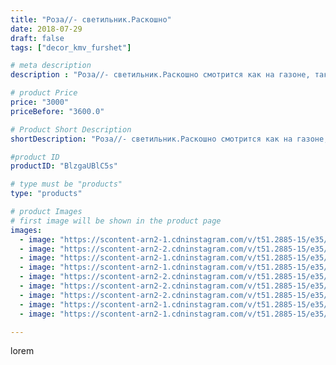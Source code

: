 ```yaml
---
title: "Роза//- светильник.Раскошно"
date: 2018-07-29
draft: false
tags: ["decor_kmv_furshet"]

# meta description
description : "Роза//- светильник.Раскошно смотрится как на газоне, так и на стене,в виде бра, или торшера. Тёплый рассеянный свет ,создаст волшебную атмосферу,в вашем доме."

# product Price
price: "3000"
priceBefore: "3600.0"

# Product Short Description
shortDescription: "Роза//- светильник.Раскошно смотрится как на газоне, так и на стене,в виде бра, или торшера. Тёплый рассеянный свет ,создаст волшебную атмосферу,в вашем доме."

#product ID
productID: "BlzgaUBlC5s"

# type must be "products"
type: "products"

# product Images
# first image will be shown in the product page
images:
  - image: "https://scontent-arn2-1.cdninstagram.com/v/t51.2885-15/e35/37580817_632804247093901_5797710639870771200_n.jpg?se=7&tp=1&_nc_ht=scontent-arn2-1.cdninstagram.com&_nc_cat=101&_nc_ohc=EVpBdj4fxi4AX8Yp9dE&oh=55fd9946224207fe14f97ca5a9db148c&oe=606D279F&ig_cache_key=MTgzMzk0NTgyMjY5NjI5MDgyNQ%3D%3D.2"
  - image: "https://scontent-arn2-2.cdninstagram.com/v/t51.2885-15/e35/37346982_1869996429713201_4881665931782127616_n.jpg?se=7&tp=1&_nc_ht=scontent-arn2-2.cdninstagram.com&_nc_cat=105&_nc_ohc=II7rUcSD1DcAX9PGnL-&oh=11e72c73a3804624262d05b927ef065b&oe=606C9B79&ig_cache_key=MTgzMzk1MTk2NjU1NDU3OTY1MQ%3D%3D.2"
  - image: "https://scontent-arn2-1.cdninstagram.com/v/t51.2885-15/e35/37763149_434166547095579_2365155957815640064_n.jpg?se=7&tp=1&_nc_ht=scontent-arn2-1.cdninstagram.com&_nc_cat=103&_nc_ohc=nGu3czYaZdQAX_KxHgk&oh=832a6bc7c12053846afdc2fbbf124929&oe=606AEE5C&ig_cache_key=MTgzMzk1MTU5OTIzNDM2ODc3MQ%3D%3D.2"
  - image: "https://scontent-arn2-1.cdninstagram.com/v/t51.2885-15/e35/37209630_239042220050809_4697703828135346176_n.jpg?se=7&tp=1&_nc_ht=scontent-arn2-1.cdninstagram.com&_nc_cat=101&_nc_ohc=glhczPeuloYAX8UZBOa&oh=324b239ce0f6504c30536140294d08c7&oe=6069EC70&ig_cache_key=MTgzMzk0NTg5NDEwODUyNzk2OA%3D%3D.2"
  - image: "https://scontent-arn2-2.cdninstagram.com/v/t51.2885-15/e35/37711247_267922933992020_1864649593313034240_n.jpg?se=7&tp=1&_nc_ht=scontent-arn2-2.cdninstagram.com&_nc_cat=108&_nc_ohc=DwPesVnKwRkAX9gq_IJ&oh=7f78645735fb5e9f1aeba6236c4017cc&oe=606D7D01&ig_cache_key=MTgzMzk1MTgyNjIyMTY1OTM0NQ%3D%3D.2"
  - image: "https://scontent-arn2-2.cdninstagram.com/v/t51.2885-15/e35/37191861_1623143297795856_3248098279212187648_n.jpg?se=7&tp=1&_nc_ht=scontent-arn2-2.cdninstagram.com&_nc_cat=100&_nc_ohc=mK2g9lDPpx4AX82yWUu&oh=719d86ff7771c077d89574f11542fec8&oe=606D19B0&ig_cache_key=MTgzMzk1MTk2NDIyMjUwNTQ4Nw%3D%3D.2"
  - image: "https://scontent-arn2-2.cdninstagram.com/v/t51.2885-15/e35/37194577_276211609853784_2038758530881683456_n.jpg?se=7&tp=1&_nc_ht=scontent-arn2-2.cdninstagram.com&_nc_cat=100&_nc_ohc=7svdoTAWdwAAX8VaSCq&oh=93598aca322719603d5ce12efc36b29d&oe=606BD926&ig_cache_key=MTgzMzY1NjcxODQzOTg2NzQwOQ%3D%3D.2"
  - image: "https://scontent-arn2-1.cdninstagram.com/v/t51.2885-15/e35/37656142_634011826978953_6046371757202341888_n.jpg?se=7&tp=1&_nc_ht=scontent-arn2-1.cdninstagram.com&_nc_cat=109&_nc_ohc=4SB6gobHAVgAX9NTnAW&oh=f1eded3c1f512e12f076eb11486e2100&oe=606BCE90&ig_cache_key=MTgzMzY1NjY3NTY0OTQ1NTY1Mg%3D%3D.2"
  - image: "https://scontent-arn2-1.cdninstagram.com/v/t51.2885-15/e35/37197506_1820951207970298_1256536117449064448_n.jpg?se=7&tp=1&_nc_ht=scontent-arn2-1.cdninstagram.com&_nc_cat=110&_nc_ohc=O2dlNEykvZQAX_BBsJX&oh=00e4bec9ead99a0837814df127a69501&oe=606A2E65&ig_cache_key=MTgzMzY1NjgwMTg1NjI4OTE0OA%3D%3D.2"

---
```

lorem
